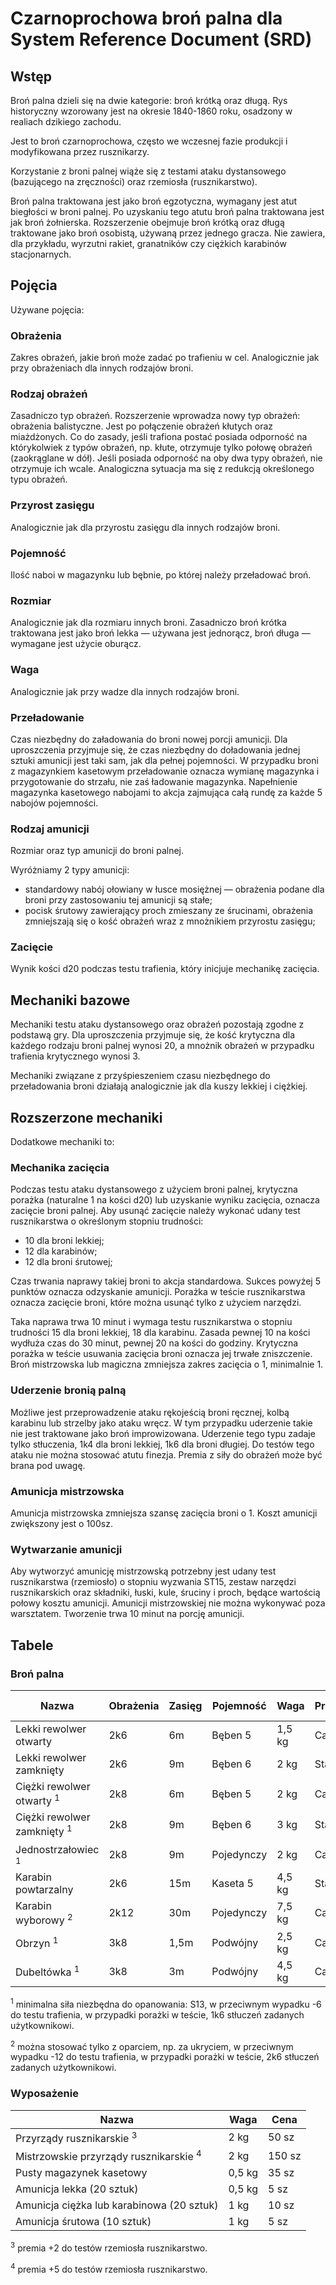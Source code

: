 # Czarnoprochowa broń palna dla System Reference Document (SRD)

## Wstęp

Broń palna dzieli się na dwie kategorie: broń krótką oraz długą.
Rys historyczny wzorowany jest na okresie 1840-1860 roku, osadzony w realiach dzikiego zachodu.

Jest to broń czarnoprochowa, często we wczesnej fazie produkcji i modyfikowana przez rusznikarzy.

Korzystanie z broni palnej wiąże się z testami ataku dystansowego (bazującego na zręczności) oraz rzemiosła (rusznikarstwo).

Broń palna traktowana jest jako broń egzotyczna, wymagany jest atut biegłości w broni palnej.
Po uzyskaniu tego atutu broń palna traktowana jest jak broń żołnierska.
Rozszerzenie obejmuje broń krótką oraz długą traktowane jako broń osobistą, używaną przez jednego gracza.
Nie zawiera, dla przykładu, wyrzutni rakiet, granatników czy ciężkich karabinów stacjonarnych.

## Pojęcia

Używane pojęcia:

### Obrażenia

Zakres obrażeń, jakie broń może zadać po trafieniu w cel. Analogicznie jak przy obrażeniach dla innych rodzajów broni.

### Rodzaj obrażeń

Zasadniczo typ obrażeń.
Rozszerzenie wprowadza nowy typ obrażeń: obrażenia balistyczne.
Jest po połączenie obrażeń kłutych oraz miażdżonych.
Co do zasady, jeśli trafiona postać posiada odporność na którykolwiek z typów obrażeń, np. kłute, otrzymuje tylko połowę obrażeń (zaokrąglane w dół).
Jeśli posiada odporność na oby dwa typy obrażeń, nie otrzymuje ich wcale.
Analogiczna sytuacja ma się z redukcją określonego typu obrażeń.

### Przyrost zasięgu

Analogicznie jak dla przyrostu zasięgu dla innych rodzajów broni.

### Pojemność

Ilość naboi w magazynku lub bębnie, po której należy przeładować broń.

### Rozmiar

Analogicznie jak dla rozmiaru innych broni.
Zasadniczo broń krótka traktowana jest jako broń lekka — używana jest jednorącz, broń długa — wymagane jest użycie oburącz.

### Waga

Analogicznie jak przy wadze dla innych rodzajów broni.

### Przeładowanie

Czas niezbędny do załadowania do broni nowej porcji amunicji.
Dla uproszczenia przyjmuje się, że czas niezbędny do doładowania jednej sztuki amunicji jest taki sam, jak dla pełnej pojemności.
W przypadku broni z magazynkiem kasetowym przeładowanie oznacza wymianę magazynka i przygotowanie do strzału, nie zaś ładowanie magazynka.
Napełnienie magazynka kasetowego nabojami to akcja zajmująca całą rundę za każde 5 nabojów pojemności.

### Rodzaj amunicji

Rozmiar oraz typ amunicji do broni palnej.

Wyróżniamy 2 typy amunicji:

* standardowy nabój ołowiany w łusce mosiężnej — obrażenia podane dla broni przy zastosowaniu tej amunicji są stałe;
* pocisk śrutowy zawierający proch zmieszany ze śrucinami, obrażenia zmniejszają się o kość obrażeń wraz z mnożnikiem przyrostu zasięgu;
  
### Zacięcie

Wynik kości d20 podczas testu trafienia, który inicjuje mechanikę zacięcia.

## Mechaniki bazowe

Mechaniki testu ataku dystansowego oraz obrażeń pozostają zgodne z podstawą gry.
Dla uproszczenia przyjmuje się, że kość krytyczna dla każdego rodzaju broni palnej wynosi 20, a mnożnik obrażeń w przypadku trafienia krytycznego wynosi 3.

Mechaniki związane z przyśpieszeniem czasu niezbędnego do przeładowania broni działają analogicznie jak dla kuszy lekkiej i ciężkiej.

## Rozszerzone mechaniki

Dodatkowe mechaniki to:

### Mechanika zacięcia
  
Podczas testu ataku dystansowego z użyciem broni palnej, krytyczna porażka (naturalne 1 na kości d20) lub uzyskanie wyniku zacięcia, oznacza zacięcie broni palnej.
Aby usunąć zacięcie należy wykonać udany test rusznikarstwa o określonym stopniu trudności: 

* 10 dla broni lekkiej;
* 12 dla karabinów;
* 12 dla broni śrutowej;

Czas trwania naprawy takiej broni to akcja standardowa.
Sukces powyżej 5 punktów oznacza odzyskanie amunicji.
Porażka w teście rusznikarstwa oznacza zacięcie broni, które można usunąć tylko z użyciem narzędzi.

Taka naprawa trwa 10 minut i wymaga testu rusznikarstwa o stopniu trudności 15 dla broni lekkiej, 18 dla karabinu.
Zasada pewnej 10 na kości wydłuża czas do 30 minut, pewnej 20 na kości do godziny.
Krytyczna porażka w teście usuwania zacięcia broni oznacza jej trwałe zniszczenie.
Broń mistrzowska lub magiczna zmniejsza zakres zacięcia o 1, minimalnie 1.

### Uderzenie bronią palną
  
Możliwe jest przeprowadzenie ataku rękojeścią broni ręcznej, kolbą karabinu lub strzelby jako ataku wręcz.
W tym przypadku uderzenie takie nie jest traktowane jako broń improwizowana.
Uderzenie tego typu zadaje tylko stłuczenia, 1k4 dla broni lekkiej, 1k6 dla broni długiej.
Do testów tego ataku nie można stosować atutu finezja.
Premia z siły do obrażeń może być brana pod uwagę.

### Amunicja mistrzowska

Amunicja mistrzowska zmniejsza szansę zacięcia broni o 1. Koszt amunicji zwiększony jest o 100sz.

### Wytwarzanie amunicji

Aby wytworzyć amunicję mistrzowską potrzebny jest udany test rusznikarstwa (rzemiosło) o stopniu wyzwania ST15, zestaw narzędzi rusznikarskich oraz składniki, łuski, kule, śruciny i proch, będące wartością połowy kosztu amunicji.
Amunicji mistrzowskiej nie można wykonywać poza warsztatem.
Tworzenie trwa 10 minut na porcję amunicji.

## Tabele

### Broń palna

| Nazwa                                  | Obrażenia | Zasięg | Pojemność  | Waga   | Przeładowanie | Rozmiar broni | Rodzaj amunicji | Zacięcie | Cena    |
| -------------------------------------- | --------- | ------ | ---------- | ------ | ------------- | ------------- | --------------- | -------- | ------- |
| Lekki rewolwer otwarty                 | 2k6       | 6m     | Bęben 5    | 1,5 kg | Całorundowe   | Krótka        | Lekka           | 4        | 140 sz  |
| Lekki rewolwer zamknięty               | 2k6       | 9m     | Bęben 6    | 2 kg   | Standardowa   | Krótka        | Lekka           | 3        | 280 sz  |
| Ciężki rewolwer otwarty <sup>1</sup>   | 2k8       | 6m     | Bęben 5    | 2 kg   | Całorundowe   | Krótka        | Ciężka          | 4        | 210 sz  |
| Ciężki rewolwer zamknięty <sup>1</sup> | 2k8       | 9m     | Bęben 6    | 3 kg   | Standardowa   | Krótka        | Ciężka          | 3        | 420 sz  |
| Jednostrzałowiec <sup>1</sup>          | 2k8       | 9m     | Pojedynczy | 2 kg   | Całorundowe   | Krótka        | Ciężka          | 6        | 35 sz.  |
| Karabin powtarzalny                    | 2k6       | 15m    | Kaseta 5   | 4,5 kg | Standardowa   | Długa         | Lekka           | 5        | 800 sz  |
| Karabin wyborowy <sup>2</sup>          | 2k12      | 30m    | Pojedynczy | 7,5 kg | Całorundowe   | Długa         | Ciężka          | 3        | 1600 sz |
| Obrzyn <sup>1</sup>                    | 3k8       | 1,5m   | Podwójny   | 2,5 kg | Całorundowe   | Krótka        | Śrutowa         | 2        | 140 sz  |
| Dubeltówka <sup>1</sup>                | 3k8       | 3m     | Podwójny   | 4,5 kg | Całorundowe   | Długa         | Śrutowa         | 2        | 420 sz  |

<sup>1</sup> minimalna siła niezbędna do opanowania: S13, w przeciwnym wypadku -6 do testu trafienia, w przypadki porażki w teście, 1k6 stłuczeń zadanych użytkownikowi.

<sup>2</sup> można stosować tylko z oparciem, np. za ukryciem, w przeciwnym wypadku -12 do testu trafienia, w przypadki porażki w teście, 2k6 stłuczeń zadanych użytkownikowi.

### Wyposażenie

| Nazwa                                             | Waga   | Cena   |
| ------------------------------------------------- | ------ | ------ |
| Przyrządy rusznikarskie <sup>3</sup>              | 2 kg   | 50 sz  |
| Mistrzowskie przyrządy rusznikarskie <sup>4</sup> | 2 kg   | 150 sz |
| Pusty magazynek kasetowy                          | 0,5 kg | 35 sz  |
| Amunicja lekka (20 sztuk)                         | 0,5 kg | 5 sz   |
| Amunicja ciężka lub karabinowa (20 sztuk)         | 1 kg   | 10 sz  |
| Amunicja śrutowa (10 sztuk)                       | 1 kg   | 5 sz   |

<sup>3</sup> premia +2 do testów rzemiosła rusznikarstwo.

<sup>4</sup> premia +5 do testów rzemiosła rusznikarstwo.
